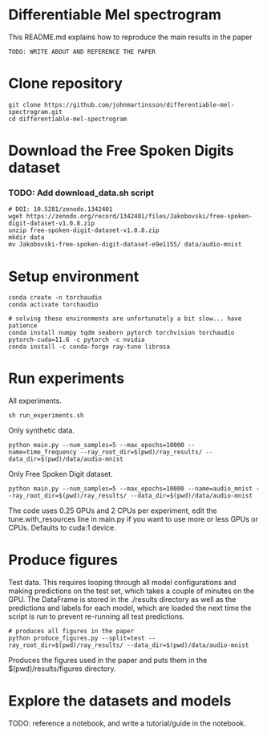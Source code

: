 # Differentiable Mel spectrogram

This README.md explains how to reproduce the main results in the paper

    TODO: WRITE ABOUT AND REFERENCE THE PAPER
    
# Clone repository

    git clone https://github.com/johnmartinsson/differentiable-mel-spectrogram.git
    cd differentiable-mel-spectrogram

# Download the Free Spoken Digits dataset

### TODO: Add download_data.sh script
    
    # DOI: 10.5281/zenodo.1342401
    wget https://zenodo.org/record/1342401/files/Jakobovski/free-spoken-digit-dataset-v1.0.8.zip
    unzip free-spoken-digit-dataset-v1.0.8.zip
    mkdir data
    mv Jakobovski-free-spoken-digit-dataset-e9e1155/ data/audio-mnist
    
# Setup environment


    conda create -n torchaudio
    conda activate torchaudio
    
    # solving these environments are unfortunately a bit slow... have patience
    conda install numpy tqdm seaborn pytorch torchvision torchaudio pytorch-cuda=11.6 -c pytorch -c nvidia
    conda install -c conda-forge ray-tune librosa

# Run experiments

All experiments.

    sh run_experiments.sh

Only synthetic data.

    python main.py --num_samples=5 --max_epochs=10000 --name=time_frequency --ray_root_dir=$(pwd)/ray_results/ --data_dir=$(pwd)/data/audio-mnist
   
Only Free Spoken Digit dataset.

    python main.py --num_samples=5 --max_epochs=10000 --name=audio_mnist --ray_root_dir=$(pwd)/ray_results/ --data_dir=$(pwd)/data/audio-mnist
    
The code uses 0.25 GPUs and 2 CPUs per experiment, edit the tune.with_resources line in main.py if you want to use more or less GPUs or CPUs. Defaults to cuda:1 device.

# Produce figures

Test data. This requires looping through all model configurations and making predictions on the test set, which takes a couple of minutes on the GPU. The DataFrame is stored in the ./results directory as well as the predictions and labels for each model, which are loaded the next time the script is run to prevent re-running all test predictions.

    # produces all figures in the paper
    python produce_figures.py --split=test --ray_root_dir=$(pwd)/ray_results/ --data_dir=$(pwd)/data/audio-mnist
    
Produces the figures used in the paper and puts them in the $(pwd)/results/figures directory.

# Explore the datasets and models

TODO: reference a notebook, and write a tutorial/guide in the notebook.
